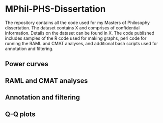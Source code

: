 # MPhil-PHS-Dissertation

The repository contains all the code used for my Masters of Philosophy dissertation. The dataset contains X and comprises of confidential information. Details on the 
dataset can be found in X. The code published includes samples of the R code used for making graphs, perl code for running the RAML and CMAT analyses, and additional bash scripts used for annotation and filtering.

## Power curves

## RAML and CMAT analyses

## Annotation and filtering

## Q-Q plots

##
